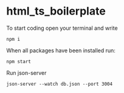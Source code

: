 # html_ts_boilerplate
To start coding open your terminal and write
```
npm i
```

When all packages have been installed run:
```
npm start
```

Run json-server
```
json-server --watch db.json --port 3004
```
